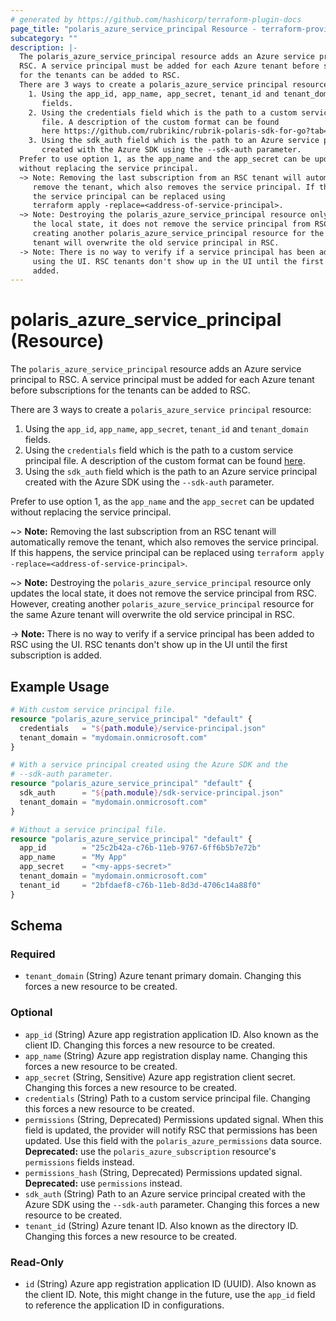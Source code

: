 ```yaml
---
# generated by https://github.com/hashicorp/terraform-plugin-docs
page_title: "polaris_azure_service_principal Resource - terraform-provider-polaris"
subcategory: ""
description: |-
  The polaris_azure_service_principal resource adds an Azure service principal to
  RSC. A service principal must be added for each Azure tenant before subscriptions
  for the tenants can be added to RSC.
  There are 3 ways to create a polaris_azure_service principal resource:
    1. Using the app_id, app_name, app_secret, tenant_id and tenant_domain
       fields.
    2. Using the credentials field which is the path to a custom service principal
       file. A description of the custom format can be found
       here https://github.com/rubrikinc/rubrik-polaris-sdk-for-go?tab=readme-ov-file#azure-credentials.
    3. Using the sdk_auth field which is the path to an Azure service principal
       created with the Azure SDK using the --sdk-auth parameter.
  Prefer to use option 1, as the app_name and the app_secret can be updated
  without replacing the service principal.
  ~> Note: Removing the last subscription from an RSC tenant will automatically
     remove the tenant, which also removes the service principal. If this happens,
     the service principal can be replaced using
     terraform apply -replace=<address-of-service-principal>.
  ~> Note: Destroying the polaris_azure_service_principal resource only updates
     the local state, it does not remove the service principal from RSC. However,
     creating another polaris_azure_service_principal resource for the same Azure
     tenant will overwrite the old service principal in RSC.
  -> Note: There is no way to verify if a service principal has been added to RSC
     using the UI. RSC tenants don't show up in the UI until the first subscription is
     added.
---
```


# polaris_azure_service_principal (Resource)

The `polaris_azure_service_principal` resource adds an Azure service principal to
RSC. A service principal must be added for each Azure tenant before subscriptions
for the tenants can be added to RSC.

There are 3 ways to create a `polaris_azure_service principal` resource:
  1. Using the `app_id`, `app_name`, `app_secret`, `tenant_id` and `tenant_domain`
     fields.
  2. Using the `credentials` field which is the path to a custom service principal 
     file. A description of the custom format can be found
     [here](https://github.com/rubrikinc/rubrik-polaris-sdk-for-go?tab=readme-ov-file#azure-credentials).
  3. Using the `sdk_auth` field which is the path to an Azure service principal
     created with the Azure SDK using the `--sdk-auth` parameter.

Prefer to use option 1, as the `app_name` and the `app_secret` can be updated
without replacing the service principal.

~> **Note:** Removing the last subscription from an RSC tenant will automatically
   remove the tenant, which also removes the service principal. If this happens,
   the service principal can be replaced using
   `terraform apply -replace=<address-of-service-principal>`.

~> **Note:** Destroying the `polaris_azure_service_principal` resource only updates
   the local state, it does not remove the service principal from RSC. However,
   creating another `polaris_azure_service_principal` resource for the same Azure
   tenant will overwrite the old service principal in RSC.

-> **Note:** There is no way to verify if a service principal has been added to RSC
   using the UI. RSC tenants don't show up in the UI until the first subscription is
   added.

## Example Usage

```terraform
# With custom service principal file.
resource "polaris_azure_service_principal" "default" {
  credentials   = "${path.module}/service-principal.json"
  tenant_domain = "mydomain.onmicrosoft.com"
}

# With a service principal created using the Azure SDK and the
# --sdk-auth parameter.
resource "polaris_azure_service_principal" "default" {
  sdk_auth      = "${path.module}/sdk-service-principal.json"
  tenant_domain = "mydomain.onmicrosoft.com"
}

# Without a service principal file.
resource "polaris_azure_service_principal" "default" {
  app_id        = "25c2b42a-c76b-11eb-9767-6ff6b5b7e72b"
  app_name      = "My App"
  app_secret    = "<my-apps-secret>"
  tenant_domain = "mydomain.onmicrosoft.com"
  tenant_id     = "2bfdaef8-c76b-11eb-8d3d-4706c14a88f0"
}
```

<!-- schema generated by tfplugindocs -->
## Schema

### Required

- `tenant_domain` (String) Azure tenant primary domain. Changing this forces a new resource to be created.

### Optional

- `app_id` (String) Azure app registration application ID. Also known as the client ID. Changing this forces a new resource to be created.
- `app_name` (String) Azure app registration display name. Changing this forces a new resource to be created.
- `app_secret` (String, Sensitive) Azure app registration client secret. Changing this forces a new resource to be created.
- `credentials` (String) Path to a custom service principal file. Changing this forces a new resource to be created.
- `permissions` (String, Deprecated) Permissions updated signal. When this field is updated, the provider will notify RSC that permissions has been updated. Use this field with the `polaris_azure_permissions` data source. **Deprecated:** use the `polaris_azure_subscription` resource's `permissions` fields instead.
- `permissions_hash` (String, Deprecated) Permissions updated signal. **Deprecated:** use `permissions` instead.
- `sdk_auth` (String) Path to an Azure service principal created with the Azure SDK using the `--sdk-auth` parameter. Changing this forces a new resource to be created.
- `tenant_id` (String) Azure tenant ID. Also known as the directory ID. Changing this forces a new resource to be created.

### Read-Only

- `id` (String) Azure app registration application ID (UUID). Also known as the client ID. Note, this might change in the future, use the `app_id` field to reference the application ID in configurations.
